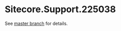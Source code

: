 # Sitecore.Support.225038

See [master branch](https://github.com/sitecoresupport/Sitecore.Support.225038) for details.